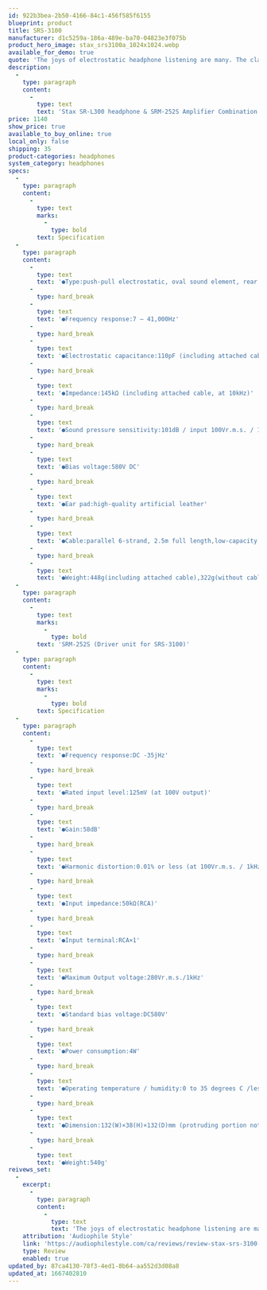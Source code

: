 ```yaml
---
id: 922b3bea-2b50-4166-84c1-456f585f6155
blueprint: product
title: SRS-3100
manufacturer: d1c5259a-186a-489e-ba70-04823e3f075b
product_hero_image: stax_srs3100a_1024x1024.webp
available_for_demo: true
quote: 'The joys of electrostatic headphone listening are many. The clarity, and lack of distortion coupled with the speed of the almost massless diaphragms in the ''phones make transients a fairly startling revelation!'
description:
  -
    type: paragraph
    content:
      -
        type: text
        text: 'Stax SR-L300 headphone & SRM-252S Amplifier Combination'
price: 1140
show_price: true
available_to_buy_online: true
local_only: false
shipping: 35
product-categories: headphones
system_category: headphones
specs:
  -
    type: paragraph
    content:
      -
        type: text
        marks:
          -
            type: bold
        text: Specification
  -
    type: paragraph
    content:
      -
        type: text
        text: '●Type:push-pull electrostatic, oval sound element, rear open-air type enclosure'
      -
        type: hard_break
      -
        type: text
        text: '●Frequency response:7 – 41,000Hz'
      -
        type: hard_break
      -
        type: text
        text: '●Electrostatic capacitance:110pF (including attached cable)'
      -
        type: hard_break
      -
        type: text
        text: '●Impedance:145kΩ (including attached cable, at 10kHz)'
      -
        type: hard_break
      -
        type: text
        text: '●Sound pressure sensitivity:101dB / input 100Vr.m.s. / 1kHz'
      -
        type: hard_break
      -
        type: text
        text: '●Bias voltage:580V DC'
      -
        type: hard_break
      -
        type: text
        text: '●Ear pad:high-quality artificial leather'
      -
        type: hard_break
      -
        type: text
        text: '●Cable:parallel 6-strand, 2.5m full length,low-capacity special wide OFC cable'
      -
        type: hard_break
      -
        type: text
        text: '●Weight:448g(including attached cable),322g(without cable)'
  -
    type: paragraph
    content:
      -
        type: text
        marks:
          -
            type: bold
        text: 'SRM-252S (Driver unit for SRS-3100)'
  -
    type: paragraph
    content:
      -
        type: text
        marks:
          -
            type: bold
        text: Specification
  -
    type: paragraph
    content:
      -
        type: text
        text: '●Frequency response:DC -35jHz'
      -
        type: hard_break
      -
        type: text
        text: '●Rated input level:125mV (at 100V output)'
      -
        type: hard_break
      -
        type: text
        text: '●Gain:58dB'
      -
        type: hard_break
      -
        type: text
        text: '●Harmonic distortion:0.01% or less (at 100Vr.m.s. / 1kHz output)'
      -
        type: hard_break
      -
        type: text
        text: '●Input impedance:50kΩ(RCA)'
      -
        type: hard_break
      -
        type: text
        text: '●Input terminal:RCA×1'
      -
        type: hard_break
      -
        type: text
        text: '●Maximum Output voltage:280Vr.m.s./1kHz'
      -
        type: hard_break
      -
        type: text
        text: '●Standard bias voltage:DC580V'
      -
        type: hard_break
      -
        type: text
        text: '●Power consumption:4W'
      -
        type: hard_break
      -
        type: text
        text: '●Operating temperature / humidity:0 to 35 degrees C /less than 90%(non condensing)'
      -
        type: hard_break
      -
        type: text
        text: '●Dimension:132(W)×38(H)×132(D)mm (protruding portion not included)'
      -
        type: hard_break
      -
        type: text
        text: '●Weight:540g'
reivews_set:
  -
    excerpt:
      -
        type: paragraph
        content:
          -
            type: text
            text: 'The joys of electrostatic headphone listening are many. The clarity, and lack of distortion coupled with the speed of the almost massless diaphragms in the ''phones make transients a fairly startling revelation!'
    attribution: 'Audiophile Style'
    link: 'https://audiophilestyle.com/ca/reviews/review-stax-srs-3100-electrostatic-headphone-system-r977/'
    type: Review
    enabled: true
updated_by: 87ca4130-78f3-4ed1-8b64-aa552d3d08a8
updated_at: 1667402810
---
```


